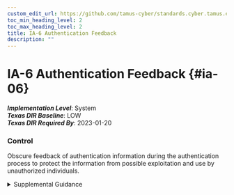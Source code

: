 ```yaml
---
custom_edit_url: https://github.com/tamus-cyber/standards.cyber.tamus.edu/tree/main/static/content/tamus.edu/TAMUS_profile.xml
toc_min_heading_level: 2
toc_max_heading_level: 2
title: IA-6 Authentication Feedback
description: ""
---
```


# IA-6 Authentication Feedback {#ia-06}

_**Implementation Level**_: System\
_**Texas DIR Baseline**_: LOW\
_**Texas DIR Required By**_: 2023-01-20

### Control

Obscure feedback of authentication information during the authentication process to protect the information from possible exploitation and use by unauthorized individuals.

<details>
  <summary>Supplemental Guidance</summary>

Obscure feedback of authentication information during the authentication process to protect the information from possible exploitation and use by unauthorized individuals.

</details>

